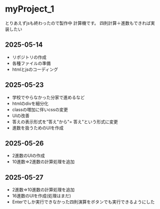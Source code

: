 # myProject_1
とりあえずjsも終わったので製作中
計算機です。
四則計算＋進数もできれば実装したい
## 2025-05-14
- リポジトリの作成
- 各種ファイルの準備
- htmlとjsのコーディング
## 2025-05-23
- 学校でやらなかった分家で進めるなど
- htmlのdivを細分化
- classの増加に伴いcssの変更
- UIの改善
- 答えの表示形式を"答え"から"= 答え"という形式に変更
- 進数を扱うためのUIを作成
## 2025-05-26
- 2進数のUIの作成
- 10進数=>2進数の計算処理を追加
## 2025-05-27
- 2進数=>10進数の計算処理を追加
- 16進数のUIを作成(処理はまだ)
- Enterでしか実行できなかった四則演算をボタンでも実行できるようにした